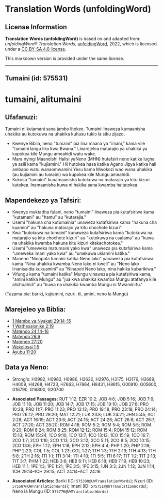 # Translation Words (unfoldingWord)

## License Information

**Translation Words (unfoldingWord)** is based on and adapted from: _unfoldingWord® Translation Words_, [unfoldingWord](https://unfoldingword.org/utw), 2022, which is licensed under a [CC BY-SA 4.0 license](https://creativecommons.org/licenses/by-sa/4.0/legalcode.en).

This markdown version is provided under the same license.



--------------------------------

## Tumaini (id: 575531)

tumaini, alitumaini
===================

Ufafanuzi:
----------

Tumaini ni kutamani sana jambo litokee. Tumaini linaweza kumaanisha uhakika au kutokuwa na uhakika kuhusu tukio la siku zijazo.

* Kwenye Biblia, neno "tumaini" pia lina maana ya "imani," kama vile "tumaini langu liko kwa Bwana." Linarejelea matarajio ya uhakika ya kupokea kile Mungu ameahidi watu wake.
* Mara nyingi Maandishi Halisi yaNeno (MHN) hutafsiri neno katika lugha ya asili kama "kujiamini." Hii hutokea hasa katika Agano Jipya katika hali ambapo watu wanaomwamini Yesu kama Mwokozi wao wana uhakika (au kujiamini au tumaini) wa kupokea kile Mungu ameahidi.
* Kukosa "tumaini" kunamaanisha kutokuwa na matarajio ya kitu kizuri kutokea. Inamaanisha kuwa ni hakika sana kwamba haitatokea.

Mapendekezo ya Tafsiri:
-----------------------

* Kwenye muktadha fulani, neno "tumaini" linaweza pia kutafsiriwa kama "kutamani" au "hamu" au "kutarajia."
* Usemi "hakuna cha kutumainia" unaweza kutafsiriwa kama "hakuna cha kuamini" au "hakuna matarajio ya kitu chochote kizuri"
* Kwa "kutokuwa na tumaini" kunaweza kutafsiriwa kama "kutokuwa na matarajio ya kitu chochote kizuri" au "kutokuwa na usalama" au "kuwa na uhakika kwamba hakuna kitu kizuri kitakachotokea."
* Usemi "umeweka matumaini yako kwa" unaweza pia kutafsiriwa kama "umeweka imani yako kwa" au "umekuwa ukiamini katika."
* Maneno "Ninapata tumaini katika Neno lako" yanaweza pia kutafsiriwa kama "Nina uhakika kwamba Neno lako ni kweli" au "Neno lako linanisaidia kukuamini" au "Ninapoti Neno lako, nina hakika kubarikiwa."
* Vifungu kama "tumaini katika" Mungu vinaweza pia kutafsiriwa kama, "amini katika Mungu" au "jua kwa uhakika kwamba Mungu atafanya kile alichoahidi" au "kuwa na uhakika kwamba Mungu ni Mwaminifu."

(Tazama pia: bariki, kujiamini, nzuri, tii, amini, neno la Mungu)

Marejeleo ya Biblia:
--------------------

* [1 Mambo ya Nyakati 29:14–15](https://ref.ly/1Chr29:14-1Chr29:15)
* [1 Wathesalonike 2:19](https://ref.ly/1Thess2:19)
* [Matendo 24:14–16](https://ref.ly/Acts24:14-Acts24:16)
* [Matendo 26:6](https://ref.ly/Acts26:6)
* [Matendo 27:20](https://ref.ly/Acts27:20)
* [Wakolosai 1:5](https://ref.ly/Col1:5)
* [Ayubu 11:20](https://ref.ly/Job11:20)

Data ya Neno:
-------------

* Strong's: H0982, H0983, H0986, H2620, H2976, H3175, H3176, H3689, H4009, H4268, H4723, H7663, H7664, H8431, H8615, G00910, G05600, G16790, G16800, G20700

* **Associated Passages:** RUT 1:12; EZR 10:2; JOB 4:6; JOB 5:16; JOB 7:6; JOB 11:18; JOB 11:20; JOB 14:7; JOB 17:15; JOB 19:10; JOB 27:8; PRO 10:28; PRO 11:7; PRO 11:23; PRO 13:12; PRO 19:18; PRO 23:18; PRO 24:14; PRO 26:12; PRO 29:20; MAT 12:21; LUK 23:8; LUK 24:21; JHN 5:45; ACT 2:26; ACT 16:19; ACT 23:6; ACT 24:15; ACT 24:26; ACT 26:6; ACT 26:7; ACT 27:20; ACT 28:20; ROM 4:18; ROM 5:2; ROM 5:4; ROM 5:5; ROM 8:20; ROM 8:24; ROM 8:25; ROM 12:12; ROM 15:4; ROM 15:12; ROM 15:13; ROM 15:24; 1CO 9:10; 1CO 13:7; 1CO 13:13; 1CO 15:19; 1CO 16:7; 2CO 1:7; 2CO 1:10; 2CO 1:13; 2CO 3:12; 2CO 5:11; 2CO 8:5; 2CO 10:15; 2CO 13:6; EPH 1:12; EPH 1:18; EPH 2:12; EPH 4:4; PHP 1:20; PHP 2:19; PHP 2:23; COL 1:5; COL 1:23; COL 1:27; 1TH 1:3; 1TH 2:19; 1TH 4:13; 1TH 5:8; 2TH 2:16; 1TI 1:1; 1TI 3:14; 1TI 4:10; 1TI 5:5; 1TI 6:17; TIT 1:2; TIT 2:13; TIT 3:7; PHM 1:22; HEB 3:6; HEB 6:11; HEB 6:18; HEB 7:19; HEB 10:23; HEB 11:1; 1PE 1:3; 1PE 1:21; 1PE 3:5; 1PE 3:15; 1JN 3:3; 2JN 1:12; 3JN 1:14; 1CH 29:14–1CH 29:15; ACT 24:14–ACT 24:16
* **Associated Articles:** Bariki (ID: `575390@UWTranslationWords`); Nzuri (ID: `575507@UWTranslationWords`); Imani (ID: `575751@UWTranslationWords`); Neno la Mungu (ID: `575776@UWTranslationWords`)

